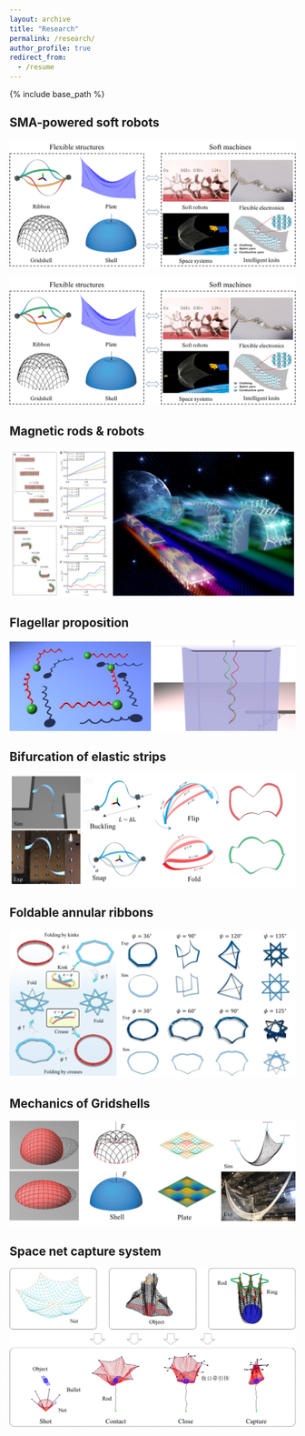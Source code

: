 ```yaml
---
layout: archive
title: "Research"
permalink: /research/
author_profile: true
redirect_from:
  - /resume
---
```


{% include base_path %}

SMA-powered soft robots
---

![](/images/overview.png)

![](./images/overview.png)

Magnetic rods & robots
---
![](./images/magrobot.png)

Flagellar proposition
---
![](./images/flagella.png)

Bifurcation of elastic strips
---
![](./images/strip.png)

Foldable annular ribbons
---
![](./images/ring.png)

Mechanics of Gridshells
---
![](./images/gridshell.png)

Space net capture system
---
![](./images/net.png)

